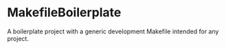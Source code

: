 # MakefileBoilerplate
A boilerplate project with a generic development Makefile intended for any project.
